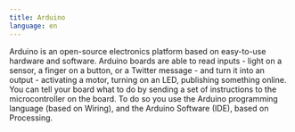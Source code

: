 ```yaml
---
title: Arduino
language: en
---
```


Arduino is an open-source electronics platform based on easy-to-use hardware and
software. Arduino boards are able to read inputs - light on a sensor, a finger
on a button, or a Twitter message - and turn it into an output - activating a
motor, turning on an LED, publishing something online. You can tell your board
what to do by sending a set of instructions to the microcontroller on the board.
To do so you use the Arduino programming language (based on Wiring), and the
Arduino Software (IDE), based on Processing.
